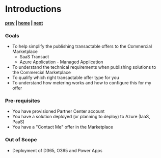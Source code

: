 # Introductions

#### [prev](./welcome.md) | [home](./welcome.md)  | [next](./concepts.md)

### Goals
- To help simplify the publishing transactable offers to the Commercial Marketplace
    - SaaS Transact
    - Azure Application - Managed Application
- To understand the technical requirements when publishing solutions to the Commercial Marketplace 
- To qualify which right transactable offer type for you
- To understand how metering works and how to configure this for my offer

### Pre-requisites
- You have provisioned Partner Center account
- You have a solution deployed (or planning to deploy) to Azure (IaaS, PaaS) 
- You have a "Contact Me" offer in the Marketplace 

### Out of Scope
- Deployment of D365, O365 and Power Apps 


